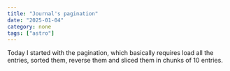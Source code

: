 ```yaml
---
title: "Journal's pagination"
date: "2025-01-04"
category: none
tags: ["astro"]
---
```


Today I started with the pagination, which basically requires load all the 
entries, sorted them, reverse them and sliced them in chunks of 10 entries.

